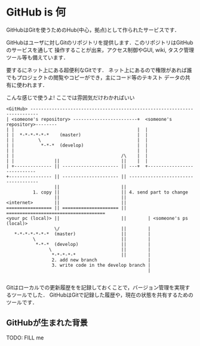 # GitHub is 何

GitHubはGitを使うためのHub(中心，拠点)として作られたサービスです．

GitHubはユーザに対しGitのリポジトリを提供します．このリポジトリはGitHubのサービスを通して
操作することが出来，アクセス制御やGUI, wiki, タスク管理ツール等も備えています．

要するにネット上にある超便利なGitです．
ネット上にあるので権限があれば誰でもプロジェクトの閲覧やコピーができ，主にコード等のテキスト
データの共有に使われます．

こんな感じで使うよ!
ここでは雰囲気だけわかればいい

```
<GitHub> -------------------------------------------------------------------------
| <someone's repository> ------------------------+  <someone's repository>--------
| |                                              |  |
| |  *-*-*-*-*-*    (master)                     |  |
| |         \                                    |  |
| |          *-*-*  (develop)                    |  |
| |                                              |  |
| |                                        /\    |  |
| |               ||                       ||    |  |
| +-------------- || --------------------- || ---+  +----------------------------
+---------------- || --------------------- || ------------------------------------
                  ||                       ||    
          1. copy ||                       || 4. send part to change
                  ||                       ||
<internet>        ||                       ||
================= || ===================== || =====================================
<your pc (local)> ||                       ||        | <someone's ps (local)>
                  \/                       ||        |                             
   *-*-*-*-*-*-*  (master)                 ||        |
          \                                ||        |
           *-*-*  (develop)                ||        |
                \                          ||        |                             
                 *-*-*-*-*                 ||        |                             
                 2. add new branch                   |                             
                 3. write code in the develop branch |
                                                     |


```

Gitはローカルでの更新履歴をを記録しておくことで，バージョン管理を実現するツールでした．
GitHubはGitで記録した履歴や，現在の状態を共有するためのツールです．

## GitHubが生まれた背景

TODO: FILL me

